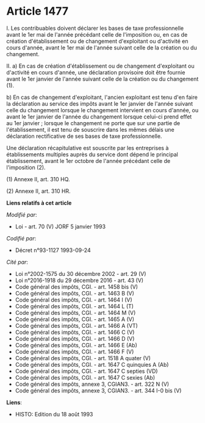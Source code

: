 # Article 1477

I. Les contribuables doivent déclarer les bases de taxe professionnelle avant le 1er mai de l'année précédant celle de
l'imposition ou, en cas de création d'établissement ou de changement d'exploitant ou d'activité en cours d'année, avant le
1er mai de l'année suivant celle de la création ou du changement.

II. a) En cas de création d'établissement ou de changement d'exploitant ou d'activité en cours d'année, une déclaration
provisoire doit être fournie avant le 1er janvier de l'année suivant celle de la création ou du changement (1).

b) En cas de changement d'exploitant, l'ancien exploitant est tenu d'en faire la déclaration au service des impôts avant le
1er janvier de l'année suivant celle du changement lorsque le changement intervient en cours d'année, ou avant le 1er janvier
de l'année du changement lorsque celui-ci prend effet au 1er janvier ; lorsque le changement ne porte que sur une partie de
l'établissement, il est tenu de souscrire dans les mêmes délais une déclaration rectificative de ses bases de taxe
professionnelle.

Une déclaration récapitulative est souscrite par les entreprises à établissements multiples auprès du service dont dépend le
principal établissement, avant le 1er octobre de l'année précédant celle de l'imposition (2).

(1) Annexe II, art. 310 HQ.

(2) Annexe II, art. 310 HR.

**Liens relatifs à cet article**

_Modifié par_:

  - Loi - art. 70 (V) JORF 5 janvier 1993

_Codifié par_:

  - Décret n°93-1127 1993-09-24

_Cité par_:

  - Loi n°2002-1575 du 30 décembre 2002 - art. 29 (V)
  - Loi n°2016-1918 du 29 décembre 2016 - art. 43 (V)
  - Code général des impôts, CGI. - art. 1458 bis (V)
  - Code général des impôts, CGI. - art. 1463 B (V)
  - Code général des impôts, CGI. - art. 1464 I (V)
  - Code général des impôts, CGI. - art. 1464 L (T)
  - Code général des impôts, CGI. - art. 1464 M (V)
  - Code général des impôts, CGI. - art. 1465 A (V)
  - Code général des impôts, CGI. - art. 1466 A (VT)
  - Code général des impôts, CGI. - art. 1466 C (V)
  - Code général des impôts, CGI. - art. 1466 D (V)
  - Code général des impôts, CGI. - art. 1466 E (Ab)
  - Code général des impôts, CGI. - art. 1466 F (V)
  - Code général des impôts, CGI. - art. 1518 A quater (V)
  - Code général des impôts, CGI. - art. 1647 C quinquies A (Ab)
  - Code général des impôts, CGI. - art. 1647 C septies (VD)
  - Code général des impôts, CGI. - art. 1647 C sexies (Ab)
  - Code général des impôts, annexe 3, CGIAN3. - art. 322 N (V)
  - Code général des impôts, annexe 3, CGIAN3. - art. 344 I-0 bis (V)

**Liens**:

  - HISTO: Edition du 18 août 1993
